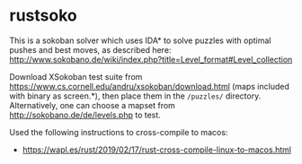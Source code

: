 # rustsoko
This is a sokoban solver which uses IDA* to solve puzzles with optimal pushes and best moves, as described here: http://www.sokobano.de/wiki/index.php?title=Level_format#Level_collection

Download XSokoban test suite from https://www.cs.cornell.edu/andru/xsokoban/download.html (maps included with binary as screen.*), then place them in the `/puzzles/` directory. Alternatively, one can choose a mapset from http://sokobano.de/de/levels.php to test.

Used the following instructions to cross-compile to macos:
- https://wapl.es/rust/2019/02/17/rust-cross-compile-linux-to-macos.html